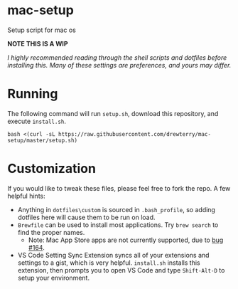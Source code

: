 # mac-setup
Setup script for mac os

__NOTE THIS IS A WIP__

*I highly recommended reading through the shell scripts and dotfiles before installing this.  Many of these settings are preferences, and yours may differ.*

# Running

The following command will run `setup.sh`, download this repository, and execute `install.sh`.

```
bash <(curl -sL https://raw.githubusercontent.com/drewterry/mac-setup/master/setup.sh)
```

# Customization
If you would like to tweak these files, please feel free to fork the repo.  A few helpful hints:
- Anything in `dotfiles\custom` is sourced in `.bash_profile`, so adding dotfiles here will cause them to be run on load.
- `Brewfile` can be used to install most applications. Try `brew search` to find the proper names.
  - Note: Mac App Store apps are not currently supported, due to [bug #164](https://github.com/mas-cli/mas/issues/164).
- VS Code Setting Sync Extension syncs all of your extensions and settings to a gist, which is very helpful.  `install.sh` installs this extension, then prompts you to open VS Code and type `Shift-Alt-D` to setup your environment.

